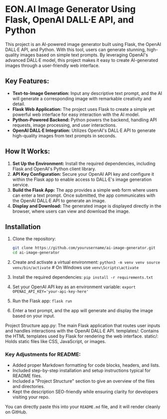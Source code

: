 # EON.AI Image Generator Using Flask, OpenAI DALL·E API, and Python

This project is an AI-powered image generator built using Flask, the OpenAI DALL·E API, and Python. With this tool, users can generate stunning, high-quality images based on simple text prompts. By leveraging OpenAI's advanced DALL·E model, this project makes it easy to create AI-generated images through a user-friendly web interface.

## Key Features:
- **Text-to-Image Generation:** Input any descriptive text prompt, and the AI will generate a corresponding image with remarkable creativity and detail.
- **Flask Web Application:** The project uses Flask to create a simple yet powerful web interface for easy interaction with the AI model.
- **Python-Powered Backend:** Python powers the backend, handling API requests, image processing, and user interactions.
- **OpenAI DALL·E Integration:** Utilizes OpenAI's DALL·E API to generate high-quality images from text prompts in seconds.

## How It Works:
1. **Set Up the Environment:** Install the required dependencies, including Flask and OpenAI's Python client library.
2. **API Key Configuration:** Secure your OpenAI API key and configure it within the Flask app to enable access to DALL·E's image generation service.
3. **Build the Flask App:** The app provides a simple web form where users can enter a text prompt. Once submitted, the app communicates with the OpenAI DALL·E API to generate an image.
4. **Display and Download:** The generated image is displayed directly in the browser, where users can view and download the image.

## Installation

1. Clone the repository:
   ```bash
   git clone https://github.com/yourusername/ai-image-generator.git
   cd ai-image-generator
2. Create and activate a virtual environment:
`python3 -m venv venv
source venv/bin/activate`  # On Windows use `venv\Scripts\activate`
3. Install the required dependencies:
   `pip install -r requirements.txt`
4. Set your OpenAI API key as an environment variable:
   `export OPENAI_API_KEY='your-api-key-here'`
5. Run the Flask app:
   `flask run`

6. Enter a text prompt, and the app will generate and display the image based on your input.

Project Structure
app.py: The main Flask application that routes user inputs and handles interactions with the OpenAI DALL·E API.
templates/: Contains the HTML templates used by Flask for rendering the web interface.
static/: Holds static files like CSS, JavaScript, or images.


### Key Adjustments for README:
- Added proper Markdown formatting for code blocks, headers, and lists.
- Included step-by-step installation and setup instructions typical for README files.
- Included a "Project Structure" section to give an overview of the files and directories.
- Kept the description SEO-friendly while ensuring clarity for developers visiting your repo.

You can directly paste this into your `README.md` file, and it will render cleanly on GitHub.

